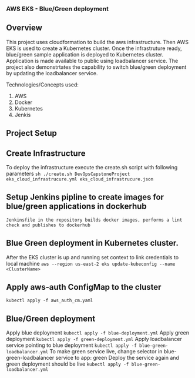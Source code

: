 ### AWS EKS - Blue/Green deployment

## Overview
This project uses cloudformation to build the aws infrastructure. Then AWS EKS is used to create a Kubernetes cluster. Once the infrastruture ready, blue/green sample application is deployed to Kubernetes cluster. Application is made available to public using loadbalancer service. The project also demonstrtates the capability to switch blue/green deployment by updating the loadbalancer service.

Technologies/Concepts used:
1. AWS
2. Docker
3. Kubernetes
4. Jenkis

##                                                       Project Setup

## Create Infrastructure
To deploy the infrastructure execute the create.sh script with following parameters
``` sh ./create.sh DevOpsCapstoneProject eks_cloud_infrastrucure.yml eks_cloud_infrastrucure.json ```

## Setup Jenkins pipline to create images for blue/green applications in dockerhub
```Jenkinsfile in the repository builds docker images, performs a lint check and publishes to dockerhub```

## Blue Green deployment in Kubernetes cluster.
After the EKS cluster is up and running set context to link credentials to local machine
```aws --region us-east-2 eks update-kubeconfig --name <ClusterName>```

## Apply aws-auth ConfigMap to the cluster
```kubectl apply -f aws_auth_cm.yaml```

## Blue/Green deployment
Apply blue deployment
```kubectl apply -f blue-deployment.yml```
Apply green deployment
```kubectl apply -f green-deployment.yml```
Apply loadbalancer service pointing to blue deployment
```kubectl apply -f blue-green-loadbalancer.yml```
To make green service live, change selector in blue-green-loadbalancer service to app: green
Deploy the service again and green deployment should be live
```kubectl apply -f blue-green-loadbalancer.yml```
